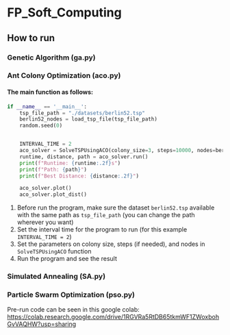# FP_Soft_Computing

## How to run

### Genetic Algorithm (ga.py)

### Ant Colony Optimization (aco.py)

#### The main function as follows:

```py
if __name__ == '__main__':
    tsp_file_path = "./datasets/berlin52.tsp"
    berlin52_nodes = load_tsp_file(tsp_file_path)
    random.seed(0)


    INTERVAL_TIME = 2
    aco_solver = SolveTSPUsingACO(colony_size=3, steps=10000, nodes=berlin52_nodes)
    runtime, distance, path = aco_solver.run()
    print(f"Runtime: {runtime:.2f}s")
    print(f"Path: {path}")
    print(f"Best Distance: {distance:.2f}")

    aco_solver.plot()
    aco_solver.plot_dist()
```

1. Before run the program, make sure the dataset `berlin52.tsp` available with the same path as `tsp_file_path` (you can change the path wherever you want)
2. Set the interval time for the program to run (for this example `INTERVAL_TIME = 2`)
3. Set the parameters on colony size, steps (if needed), and nodes in `SolveTSPUsingACO` function
4. Run the program and see the result

### Simulated Annealing (SA.py)

### Particle Swarm Optimization (pso.py)

Pre-run code can be seen in this google colab:
https://colab.research.google.com/drive/1RGVRa5RtDB65tkmWF1ZWoxbohGvVAQHW?usp=sharing
